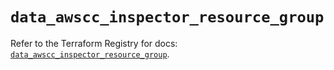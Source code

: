 # `data_awscc_inspector_resource_group`

Refer to the Terraform Registry for docs: [`data_awscc_inspector_resource_group`](https://registry.terraform.io/providers/hashicorp/awscc/0.70.0/docs/data-sources/inspector_resource_group).
